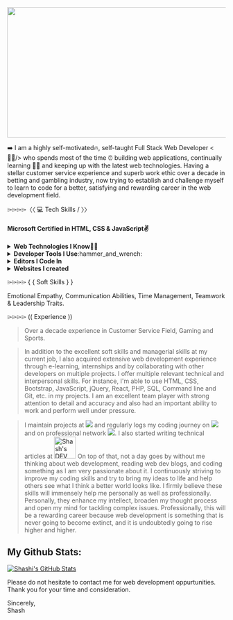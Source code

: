 <img src="https://i.imgur.com/eTDQTkh.png" width="1000" height="300">

➡️ I am a highly self-motivated🔥, self-taught Full Stack Web Developer <🧑‍💻/> who spends most of the time ⏰ building web applications, continually learning 🙇‍♂️ and keeping up with the latest web technologies. Having a stellar customer service experience and superb work ethic over a decade in betting and gambling industry, now trying to establish and challenge myself to learn to code for a better, satisfying and rewarding career in the web development field.

⌲⌲⌲⌲〈〈 💻 Tech Skills / 〉〉
<h4>Microsoft Certified in HTML, CSS & JavaScript✌️</h4>
<details>
 <summary><strong>Web Technologies I Know</strong>👨‍💻</summary> 
 <p><em>HTML5, CSS3, Bootstrap4, JavaScript Inc ES6, JQuery, React, Node, PHP, MySQL, Web Design, UI/UX and Wordpress.</em></p>
</details>

<details>
 <summary><strong>Developer Tools I Use</strong>:hammer_and_wrench:</summary>
 <p><em>Git, NPM, Yarn, Babel, Webpack, Gulp.js, Figma for Interactive Design and Command Line Terminal etc.</em></p>
</details>

<details>
 <summary><strong>Editors I Code In</strong></summary>
  <p><em>Visual Studio Code, Atom, Brackets.</em></p>
 </details>
 
 <details>
 <summary><strong>Websites I created</strong></summary>
 <ul>
  
  <li><a href="https://shashwebdev.com/">Personal Portfolio</a></li>
  <li><a href="https://thegazetteer.shashwebdev.com/">The Gazetteer</a></li>
  <li><a href="https://thegazetteer.co.uk/">Gazetteer</a></li>
  <li><a href="https://ajaxistic.shashwebdev.com/">Ajaxistic</a></li>
  <li><a href="https://fortniteclone.netlify.com/">Fortnite Clone</a></li>
  <li><a href="https://chingu-voyages.github.io/v15-geckos-team-03/index.html">Giphy Clone</a></li>
  <li><a href="https://taxi-service.netlify.app/index.html">Taxi Service Company</a></li>
  <li><a href="https://sasigit7.github.io/omnifood/">Omnifood-Food Ordering Website</a></li>
  <li><a href="https://sasigit7.github.io/ColmarAcademy/">Colmar Academy</a></li>
  <li><a href="https://fcc-project-technical-documentation.netlify.app/">Technical Documentation</a></li>
  <li><a href="https://chingupreworktier2v15.netlify.app/">Google Fonts</a></li>
  <li><a href="https://sasigit7.github.io/Pac-Man/">Pac-Man Game</a></li>
  <li><a href="https://e-commerce.shashwebdev.com/">eCommerce Website</a></li>
  <li><a href="https://my-blog.shashwebdev.com/">My Dev Blog</a></li>
  <li><a href="https://guess-my-num.netlify.app/">Guess My Number</a></li>
  <li><a href="https://two-players-dice-game.netlify.app/">Dice Game</a></li>
  <li><a href="https://render-json-locally.netlify.app/">JSON Project</a></li>
  <li><a href="https://modal-popup.netlify.app/">Modal Popup</a></li>
  <li><a href="https://projects-gallery.netlify.app/">Projects Gallery</a></li>
  <li><a href="https://two-players-dice-game.netlify.app/">Pig Game</a></li>
  <li><a href="https://github.com/sasigit7?tab=repositories">Check My Github Repos for many more projects</a></li>
 </ul>
 </details>
  
⌲⌲⌲⌲ { { Soft Skills } }

Emotional Empathy, Communication Abilities, Time Management, Teamwork & Leadership Traits.

⌲⌲⌲⌲ (( Experience ))

> Over a decade experience in Customer Service Field, Gaming and Sports.

> In addition to the excellent soft skills and managerial skills at my current job, I also acquired extensive web development experience through e-learning, internships and by collaborating with other developers on multiple projects.  I offer multiple relevant technical and interpersonal skills. For instance, I'm able to use HTML, CSS, Bootstrap, JavaScript, jQuery, React, PHP, SQL, Command line and Git, etc. in my projects. I am an excellent team player with strong attention to detail and accuracy and also had an important ability to work and perform well under pressure.

>I maintain projects at <a href="https://github.com/sasigit7"><img src="https://img.shields.io/badge/github-%23181717.svg?&style=for-the-badge&logo=github&logoColor=white"/></a> and regularly logs my coding journey on 
<a href="https://twitter.com/ShashiWebDev"><img src="https://img.shields.io/badge/twitter-%231DA1F2.svg?&style=for-the-badge&logo=twitter&logoColor=white"/></a> and on professional network <a href="https://www.linkedin.com/in/shashi-m-0a3b8244/"><img src="https://img.shields.io/badge/linkedin-%230077B5.svg?&style=for-the-badge&logo=linkedin&logoColor=white"/></a>. I also started writing technical articles at <a href="https://dev.to/sasigit7"><img src="https://d2fltix0v2e0sb.cloudfront.net/dev-badge.svg" alt="Shash's DEV Community Profile" height="50" width="50"></a>
On top of that, not a day goes by without me thinking about web development, reading web dev blogs, and coding something as I am very passionate about it. I continuously striving to improve my coding skills and try to bring my ideas to life and help others see what I think a better world looks like. I firmly believe these skills will immensely help me personally as well as professionally. Personally, they enhance my intellect, broaden my thought process and open my mind for tackling complex issues. Professionally, this will be a rewarding career because web development is something that is never going to become extinct, and it is undoubtedly going to rise higher and higher.

## My Github Stats: 
[![Shashi's GitHub Stats](https://github-readme-stats.vercel.app/api?username=sasigit7&include_all_commits=true&show_icons=true&theme=tokyonight)](https://github.com/sasigit7)
 <!-- <p>Visit <a href="https://sourcerer.io/sasigit7" target="_blank">Sourcerer</a> for in depth analysis of my Github history</p> -->

Please do not hesitate to contact me for web development oppurtunities. Thank you for your time and consideration.

Sincerely,
<br/>
Shash


<!--
**sasigit7/sasigit7** is a ✨ _special_ ✨ repository because its `README.md` (this file) appears on your GitHub profile.
-->
